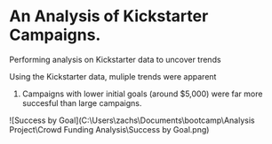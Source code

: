 # An Analysis of Kickstarter Campaigns.
Performing analysis on Kickstarter data to uncover trends

Using the Kickstarter data, muliple trends were apparent

1) Campaigns with lower initial goals (around $5,000) were far more succesful than large campaigns.

![Success by Goal](C:\Users\zachs\Documents\bootcamp\Analysis Project\Crowd Funding Analysis\Success by Goal.png)
